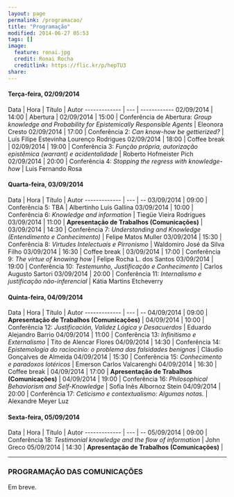 ```yaml
---
layout: page
permalink: /programacao/
title: "Programação"
modified: 2014-06-27 05:53
tags: []
image:
  feature: ronai.jpg
  credit: Ronai Rocha
  creditlink: https://flic.kr/p/hepTU3
share: 
---
```


#### Terça-feira, 02/09/2014

Data | Hora | Título | Autor
------------- | --- | ------------
02/09/2014 | 14:00 | Abertura | 
02/09/2014 | 15:00 | Conferência de Abertura: *Group knowledge and Probability for Epistemically Responsible Agents* |  Eleonora Cresto
02/09/2014 | 17:00 | Conferência 2: *Can know-how be gettierized?* | Luís Filipe Estevinha Lourenço Rodrigues02/09/2014 | 18:00 | Coffee break | 
02/09/2014 | 19:00 | Conferência 3: *Função própria, autorização epistêmica (warrant) e acidentalidade* | Roberto Hofmeister Pich
02/09/2014 | 20:00 | Conferência 4: *Stopping the regress with knowledge-how* | Luis Fernando Rosa


#### Quarta-feira, 03/09/2014

Data | Hora | Título | Autor
------------- | --- | --
03/09/2014 | 09:00 | Conferência 5: TBA | Albertinho Luis Gallina
03/09/2014 | 10:00 | Conferência 6: *Knowledge and information* |  Tiegüe Vieira Rodrigues
03/09/2014 | 11:00 | **Apresentação de Trabalhos (Comunicações)** | 
03/09/2014 | 14:30 | Conferência 7: *Understanding and Knowledge (Entendimento e Conhecimento)* | Felipe Matos Muller
03/09/2014 | 15:30 | Conferência 8: *Virtudes Intelectuais e Pirronismo* | Waldomiro José da Silva Filho
03/09/2014 | 16:30 | Coffee break | 
03/09/2014 | 17:00 | Conferência 9: *The virtue of knowing how* | Felipe Rocha L. dos Santos
03/09/2014 | 19:00 | Conferência 10: *Testemunho, Justificação e Conhecimento* | Carlos Augusto Sartori
03/09/2014 | 20:00 | Conferência 11: *Internalismo e justificação não-inferencial* | Kátia Martins Etcheverry


#### Quinta-feira, 04/09/2014

Data | Hora | Título | Autor
------------- | --- | --
04/09/2014 | 09:00 | **Apresentação de Trabalhos (Comunicações)** | 
04/09/2014 | 10:00 | Conferência 12: *Justificación, Validez Lógica y Desacuerdos* | Eduardo Alejandro Barrio
04/09/2014 | 11:00 | Conferência 13: *Infinitismo e Externalismo* | Tito de Alencar Flores
04/09/2014 | 14:30 | Conferência 14: *Epistemologia do raciocínio: o problema das falsidades benignas* | Cláudio Gonçalves de Almeida
04/09/2014 | 15:30 | Conferência 15: *Conhecimento e paradoxos lotéricos* | Emerson Carlos Valcarenghi
04/09/2014 | 16:30 | Coffee break | 
04/09/2014 | 17:00 | **Apresentação de Trabalhos (Comunicações)** | 
04/09/2014 | 19:00 | Conferência 16: *Philosophical Behaviorism and Self-Knowledge* | Sofia Inês Albornoz Stein
04/09/2014 | 20:00 | Conferência 17: *Ceticismo e contextualismo: Algumas notas.* | Alexandre Meyer Luz


#### Sexta-feira, 05/09/2014

Data | Hora | Título | Autor
------------- | --- | --
05/09/2014 | 09:00 | Conferência 18: *Testimonial knowledge and the flow of information* | John Greco
05/09/2014 | 14:30 | **Apresentação de Trabalhos (Comunicações)** | 

***

### PROGRAMAÇÃO DAS COMUNICAÇÕES


Em breve.